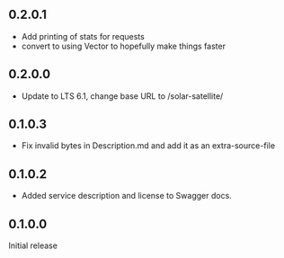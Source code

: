 ## 0.2.0.1
- Add printing of stats for requests
- convert to using Vector to hopefully make things faster

## 0.2.0.0
- Update to LTS 6.1, change base URL to /solar-satellite/

## 0.1.0.3
- Fix invalid bytes in Description.md and add it as an extra-source-file

## 0.1.0.2
- Added service description and license to Swagger docs.

## 0.1.0.0
Initial release

